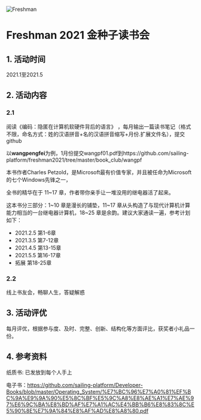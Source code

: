 ![Freshman](https://raw.githubusercontent.com/sailing-platform/freshman2021/main/d01373f082025aaf83d9f63df7edab64024f1a58.jpg)

# Freshman 2021 金种子读书会

## 1. 活动时间

2021.1至2021.5

## 2. 活动内容

### 2.1 

阅读《编码：隐匿在计算机软硬件背后的语言》 ，每月输出一篇读书笔记（格式不限，命名方式：姓的汉语拼音+名的汉语拼音缩写+月份.扩展文件名），提交github

以**wangpengfei**为例，1月份提交wangpf01.pdf到https://github.com/sailing-platform/freshman2021/tree/master/book_club/wangpf

本书作者Charles Petzold，是Microsoft最有价值专家，并且被任命为Microsoft的七个Windows先锋之一，

全书的精华在于 11~17 章，作者带你亲手让一堆没用的继电器活了起来。

这本书分三部分：1~10 章是漫长的铺垫，11~17 章从头构造了与现代计算机计算能力相当的一台继电器计算机，18~25 章是余韵。建议大家通读一遍，参考计划如下：

- 2021.2.5 第1-6章
- 2021.3.5 第7-12章
- 2021.4.5 第13-15章
- 2021.5.5 第16-17章
- 拓展 第18-25章

### 2.2 

线上书友会，畅聊人生，答疑解惑

## 3. 活动评优

每月评优，根据参与度、及时、完整、创新、结构化等方面评比，获奖者小礼品一份。

## 4. 参考资料

纸质书: 已发放到每个人手上

电子书：https://github.com/sailing-platform/Developer-Books/blob/master/Operating_System/%E7%BC%96%E7%A0%81%EF%BC%9A%E9%9A%90%E5%8C%BF%E5%9C%A8%E8%AE%A1%E7%AE%97%E6%9C%BA%E8%BD%AF%E7%A1%AC%E4%BB%B6%E8%83%8C%E5%90%8E%E7%9A%84%E8%AF%AD%E8%A8%80.pdf
